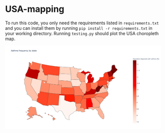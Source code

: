 # USA-mapping

To run this code, you only need the requirements listed in `requirements.txt` and you can install them by running `pip install -r requirements.txt` in your working directory. Running `testing.py` should plot the USA choropleth map.

![USA asthma map](images/choropleth.png)